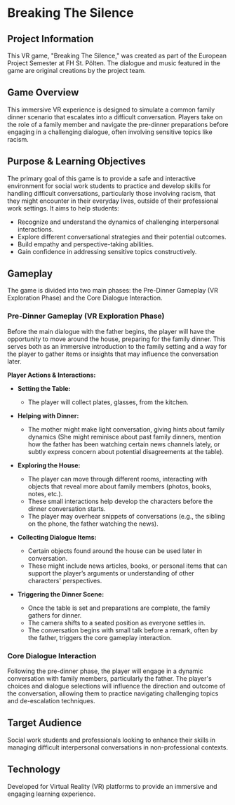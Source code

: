# Breaking The Silence

## Project Information

This VR game, "Breaking The Silence," was created as part of the European Project Semester at FH St. Pölten. The dialogue and music featured in the game are original creations by the project team.

## Game Overview

This immersive VR experience is designed to simulate a common family dinner scenario that escalates into a difficult conversation. Players take on the role of a family member and navigate the pre-dinner preparations before engaging in a challenging dialogue, often involving sensitive topics like racism.

## Purpose & Learning Objectives

The primary goal of this game is to provide a safe and interactive environment for social work students to practice and develop skills for handling difficult conversations, particularly those involving racism, that they might encounter in their everyday lives, outside of their professional work settings. It aims to help students:

*   Recognize and understand the dynamics of challenging interpersonal interactions.
*   Explore different conversational strategies and their potential outcomes.
*   Build empathy and perspective-taking abilities.
*   Gain confidence in addressing sensitive topics constructively.

## Gameplay

The game is divided into two main phases: the Pre-Dinner Gameplay (VR Exploration Phase) and the Core Dialogue Interaction.

### Pre-Dinner Gameplay (VR Exploration Phase)

Before the main dialogue with the father begins, the player will have the opportunity to move around the house, preparing for the family dinner. This serves both as an immersive introduction to the family setting and a way for the player to gather items or insights that may influence the conversation later.

**Player Actions & Interactions:**

*   **Setting the Table:**
    *   The player will collect plates, glasses, from the kitchen.

*   **Helping with Dinner:**
    *   The mother might make light conversation, giving hints about family dynamics (She might reminisce about past family dinners, mention how the father has been watching certain news channels lately, or subtly express concern about potential disagreements at the table).

*   **Exploring the House:**
    *   The player can move through different rooms, interacting with objects that reveal more about family members (photos, books, notes, etc.).
    *   These small interactions help develop the characters before the dinner conversation starts.
    *   The player may overhear snippets of conversations (e.g., the sibling on the phone, the father watching the news).

*   **Collecting Dialogue Items:**
    *   Certain objects found around the house can be used later in conversation.
    *   These might include news articles, books, or personal items that can support the player’s arguments or understanding of other characters' perspectives.

*   **Triggering the Dinner Scene:**
    *   Once the table is set and preparations are complete, the family gathers for dinner.
    *   The camera shifts to a seated position as everyone settles in.
    *   The conversation begins with small talk before a remark, often by the father, triggers the core gameplay interaction.

### Core Dialogue Interaction

Following the pre-dinner phase, the player will engage in a dynamic conversation with family members, particularly the father. The player's choices and dialogue selections will influence the direction and outcome of the conversation, allowing them to practice navigating challenging topics and de-escalation techniques.

## Target Audience

Social work students and professionals looking to enhance their skills in managing difficult interpersonal conversations in non-professional contexts.

## Technology

Developed for Virtual Reality (VR) platforms to provide an immersive and engaging learning experience.
